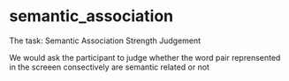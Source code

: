 # semantic_association

The task: Semantic Association Strength Judgement

We would ask the participant to judge whether the word pair reprensented in the screeen consectively are semantic related or not
